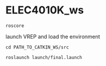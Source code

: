 # ELEC4010K_ws
```
roscore
```
launch VREP and load the environment
```
cd PATH_TO_CATKIN_WS/src
```
```
roslaunch launch/final.launch
```
